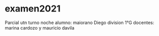 # examen2021
Parcial utn turno noche
alumno: maiorano Diego
division 1°G
docentes: marina cardozo y mauricio davila
